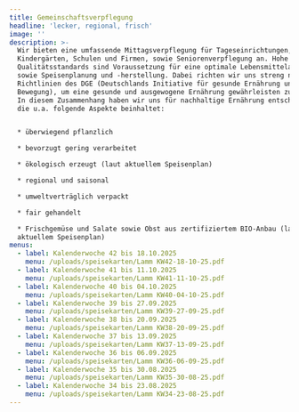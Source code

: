 ```yaml
---
title: Gemeinschaftsverpflegung
headline: 'lecker, regional, frisch'
image: ''
description: >-
  Wir bieten eine umfassende Mittagsverpflegung für Tageseinrichtungen,
  Kindergärten, Schulen und Firmen, sowie Seniorenverpflegung an. Hohe
  Qualitätsstandards sind Voraussetzung für eine optimale Lebensmittelauswahl
  sowie Speisenplanung und -herstellung. Dabei richten wir uns streng nach den
  Richtlinien des DGE (Deutschlands Initiative für gesunde Ernährung und mehr
  Bewegung), um eine gesunde und ausgewogene Ernährung gewährleisten zu können.
  In diesem Zusammenhang haben wir uns für nachhaltige Ernährung entschieden,
  die u.a. folgende Aspekte beinhaltet:


  * überwiegend pflanzlich

  * bevorzugt gering verarbeitet

  * ökologisch erzeugt (laut aktuellem Speisenplan)

  * regional und saisonal

  * umweltverträglich verpackt

  * fair gehandelt

  * Frischgemüse und Salate sowie Obst aus zertifiziertem BIO-Anbau (laut
  aktuellem Speisenplan)
menus:
  - label: Kalenderwoche 42 bis 18.10.2025
    menu: /uploads/speisekarten/Lamm KW42-18-10-25.pdf
  - label: Kalenderwoche 41 bis 11.10.2025
    menu: /uploads/speisekarten/Lamm KW41-11-10-25.pdf
  - label: Kalenderwoche 40 bis 04.10.2025
    menu: /uploads/speisekarten/Lamm KW40-04-10-25.pdf
  - label: Kalenderwoche 39 bis 27.09.2025
    menu: /uploads/speisekarten/Lamm KW39-27-09-25.pdf
  - label: Kalenderwoche 38 bis 20.09.2025
    menu: /uploads/speisekarten/Lamm KW38-20-09-25.pdf
  - label: Kalenderwoche 37 bis 13.09.2025
    menu: /uploads/speisekarten/Lamm KW37-13-09-25.pdf
  - label: Kalenderwoche 36 bis 06.09.2025
    menu: /uploads/speisekarten/Lamm KW36-06-09-25.pdf
  - label: Kalenderwoche 35 bis 30.08.2025
    menu: /uploads/speisekarten/Lamm KW35-30-08-25.pdf
  - label: Kalenderwoche 34 bis 23.08.2025
    menu: /uploads/speisekarten/Lamm KW34-23-08-25.pdf
---
```


